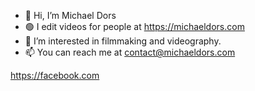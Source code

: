 - 👋 Hi, I’m Michael Dors
- 🟢 I edit videos for people at https://michaeldors.com
- 👀 I’m interested in filmmaking and videography.
- 📫 You can reach me at contact@michaeldors.com

<!---
MichaelDors/MichaelDors is a ✨ special ✨ repository because its `README.md` (this file) appears on your GitHub profile.
You can click the Preview link to take a look at your changes.
--->
https://facebook.com
